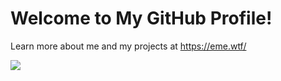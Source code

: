 # Welcome to My GitHub Profile!
Learn more about me and my projects at https://eme.wtf/

![](https://github-readme-stats.vercel.app/api?username=EMERALD0874&count_private=true&show_icons=true&theme=midnight-purple)

<!--
**EMERALD0874/EMERALD0874** is a ✨ _special_ ✨ repository because its `README.md` (this file) appears on your GitHub profile.

Here are some ideas to get you started:

- 🔭 I’m currently working on ...
- 🌱 I’m currently learning ...
- 👯 I’m looking to collaborate on ...
- 🤔 I’m looking for help with ...
- 💬 Ask me about ...
- 📫 How to reach me: ...
- 😄 Pronouns: ...
- ⚡ Fun fact: ...
-->
